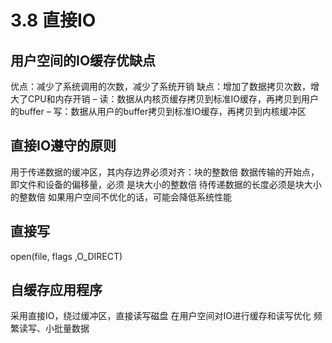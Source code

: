 # 3.8 直接IO
## 用户空间的IO缓存优缺点
优点：减少了系统调用的次数，减少了系统开销
缺点：增加了数据拷贝次数，增大了CPU和内存开销
– 读：数据从内核页缓存拷贝到标准IO缓存，再拷贝到用户的buffer
– 写：数据从用户的buffer拷贝到标准IO缓存，再拷贝到内核缓冲区

## 直接IO遵守的原则
用于传递数据的缓冲区，其内存边界必须对齐：块的整数倍
数据传输的开始点，即文件和设备的偏移量，必须 是块大小的整数倍
待传递数据的长度必须是块大小的整数倍
如果用户空间不优化的话，可能会降低系统性能
## 直接写
open(file, flags ,O_DIRECT)

## 自缓存应用程序
采用直接IO，绕过缓冲区，直接读写磁盘
在用户空间对IO进行缓存和读写优化
频繁读写、小批量数据
